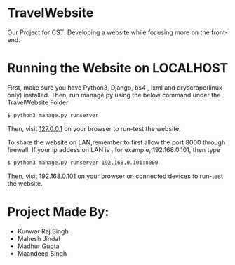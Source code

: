 # TravelWebsite
Our Project for CST. Developing a website while focusing more on the front-end.

# Running the Website on LOCALHOST
First, make sure you have Python3, Django, bs4 , lxml and dryscrape(linux only) installed. Then, run manage.py using the below command under the TravelWebsite Folder
```sh
$ python3 manage.py runserver
```
Then, visit [127.0.0.1](http://127.0.0.1:8000) on your browser to run-test the website. 

To share the website on LAN,remember to first allow the port 8000 through firewall. If your ip addess on LAN is , for example, 192.168.0.101, then type
```sh
$ python3 manage.py runserver 192.168.0.101:8000
```
Then, visit [192.168.0.101](http://192.168.0.101:8000) on your browser on connected devices to run-test the website. 

# Project Made By: 
- Kunwar Raj Singh
- Mahesh Jindal
- Madhur Gupta
- Maandeep Singh
